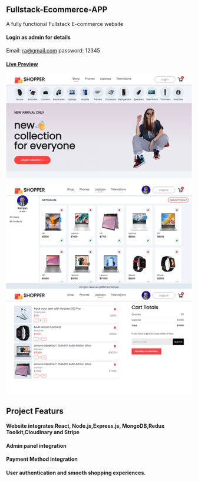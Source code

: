 ## Fullstack-Ecommerce-APP

A fully functional Fullstack E-commerce website

#### Login as admin for details
Email: ra@gmail.com 
password: 12345
#### [Live Preview](https://fullstack-ecommerce-mern-app-usvm.vercel.app/)





![](https://github.com/Ramjanict/Fullstack-Ecommerce-App/blob/main/frontend/src/assets/Home.png)

![](https://github.com/Ramjanict/Fullstack-Ecommerce-App/blob/main/frontend/src/assets/admin.png)
![](https://github.com/Ramjanict/Fullstack-Ecommerce-App/blob/main/frontend/src/assets/cart.png)

## Project Featurs
#### Website integrates React, Node.js,Express.js, MongoDB,Redux Toolkit,Cloudinary and Stripe
#### Admin panel integration
#### Payment Method integration
#### User authentication and smooth shopping experiences.
